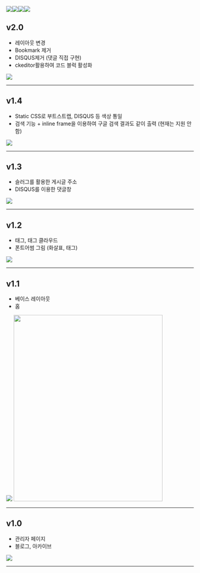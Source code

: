 <img src="https://img.shields.io/badge/HTML-E34F26?style=flat-square&logo=HTML5&logoColor=white"/><img src="https://img.shields.io/badge/CSS3-1572B6?style=flat-square&logo=CSS3&logoColor=white"/><img src="https://img.shields.io/badge/django-092E20?style=flat-square&logo=django&logoColor=white"/><img src="https://img.shields.io/badge/python-3776AB?style=flat-square&logo=python&logoColor=white"/>


## v2.0
- 레이아웃 변경
- Bookmark 제거
- DISQUS제거 (댓글 직접 구현)
- ckeditor활용하여 코드 블럭 활성화
<img src="./History/day1.6.png">

---

## v1.4
- Static CSS로 부트스트랩, DISQUS 등 색상 통일
- 검색 기능 + inline frame을 이용하여 구글 검색 결과도 같이 출력 (현재는 지원 안함)
<img src="./History/230325.png">

---

## v1.3
- 슬러그를 활용한 게시글 주소
- DISQUS를 이용한 댓글창
<img src="./History/230324.png">

---

## v1.2
- 태그, 태그 클라우드
- 폰트어썸 그림 (화살표, 태그)
<img src="./History/230323.png">

---

## v1.1
- 베이스 레이아웃
- 홈
<img src="./History/IDHP_230319.png">
<img src="./History/responsive web.png" width="400" height="500">

---

## v1.0
- 관리자 페이지 
- 블로그, 아카이브
<img src="./History/IDHP_230318.png">

---
